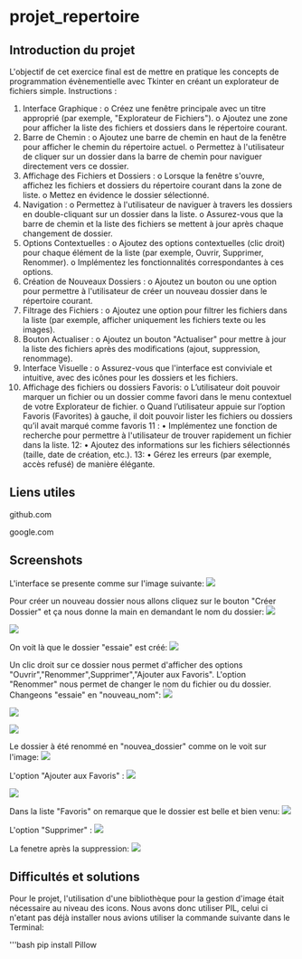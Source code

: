# projet_repertoire

Introduction du projet
---
L'objectif de cet exercice final est de mettre en pratique les concepts de programmation évènementielle avec Tkinter en créant un explorateur de fichiers simple.
Instructions :
1.	Interface Graphique : 
o	Créez une fenêtre principale avec un titre approprié (par exemple, "Explorateur de Fichiers").
o	Ajoutez une zone pour afficher la liste des fichiers et dossiers dans le répertoire courant.
2.	Barre de Chemin : 
o	Ajoutez une barre de chemin en haut de la fenêtre pour afficher le chemin du répertoire actuel.
o	Permettez à l'utilisateur de cliquer sur un dossier dans la barre de chemin pour naviguer directement vers ce dossier.
3.	Affichage des Fichiers et Dossiers : 
o	Lorsque la fenêtre s'ouvre, affichez les fichiers et dossiers du répertoire courant dans la zone de liste.
o	Mettez en évidence le dossier sélectionné.
4.	Navigation : 
o	Permettez à l'utilisateur de naviguer à travers les dossiers en double-cliquant sur un dossier dans la liste.
o	Assurez-vous que la barre de chemin et la liste des fichiers se mettent à jour après chaque changement de dossier.
5.	Options Contextuelles : 
o	Ajoutez des options contextuelles (clic droit) pour chaque élément de la liste (par exemple, Ouvrir, Supprimer, Renommer).
o	Implémentez les fonctionnalités correspondantes à ces options.
6.	Création de Nouveaux Dossiers : 
o	Ajoutez un bouton ou une option pour permettre à l'utilisateur de créer un nouveau dossier dans le répertoire courant.
7.	Filtrage des Fichiers : 
o	Ajoutez une option pour filtrer les fichiers dans la liste (par exemple, afficher uniquement les fichiers texte ou les images).
8.	Bouton Actualiser : 
o	Ajoutez un bouton "Actualiser" pour mettre à jour la liste des fichiers après des modifications (ajout, suppression, renommage).
9.	Interface Visuelle : 
o	Assurez-vous que l'interface est conviviale et intuitive, avec des icônes pour les dossiers et les fichiers.
10.	Affichage des fichiers ou dossiers Favoris: 
o	L’utilisateur doit pouvoir marquer un fichier ou un dossier comme favori dans le menu contextuel de votre Explorateur de fichier.
o	Quand l’utilisateur appuie sur l’option Favoris (Favorites) à gauche, il doit pouvoir lister les fichiers ou dossiers qu’il avait marqué comme favoris
11 :
•	Implémentez une fonction de recherche pour permettre à l'utilisateur de trouver rapidement un fichier dans la liste.
12:
•	Ajoutez des informations sur les fichiers sélectionnés (taille, date de création, etc.).
13:
•	Gérez les erreurs (par exemple, accès refusé) de manière élégante.

Liens utiles
---
github.com

google.com

Screenshots
---
L'interface se presente comme sur l'image suivante:
![](Capture_1.png)

Pour créer un nouveau dossier nous allons cliquez sur le bouton "Créer Dossier" et ça nous donne la main en demandant le nom du dossier:
![](Capture_2.png)

![](Capture_3.png)

On voit là que le dossier "essaie" est créé:
![](Capture_4.png)

Un clic droit sur ce dossier nous permet d'afficher des options "Ouvrir","Renommer",Supprimer","Ajouter aux Favoris".
L'option "Renommer" nous permet de changer le nom du fichier ou du dossier. Changeons "essaie" en "nouveau_nom":
![](Capture_5.png)

![](Capture_6.png)

![](Capture_7.png)

Le dossier à été renommé en "nouvea_dossier" comme on le voit sur l'image:
![](Capture_8.png)

L'option "Ajouter aux Favoris" :
![](Capture_9.png)

![](Capture_10.png)

Dans la liste "Favoris" on remarque que le dossier est belle et bien venu:
![](Capture_11.png)

L'option "Supprimer" :
![](Capture_12.png)

La fenetre après la suppression:
![](Capture_13.png)

Difficultés et solutions
---

Pour le projet, l'utilisation d'une bibliothèque pour la gestion d'image était nécessaire au niveau des icons. Nous avons donc utiliser PIL, celui ci n'etant pas déjà installer nous avions utiliser la commande suivante dans le Terminal:

'''bash
pip install Pillow

